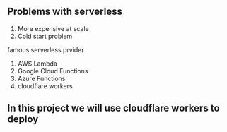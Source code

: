 ## Problems with serverless

1. More expensive at scale
2. Cold start problem


famous serverless prvider 
1. AWS Lambda
2. Google Cloud Functions
3. Azure Functions
4. cloudflare workers


## In this project we will use cloudflare workers to deploy

